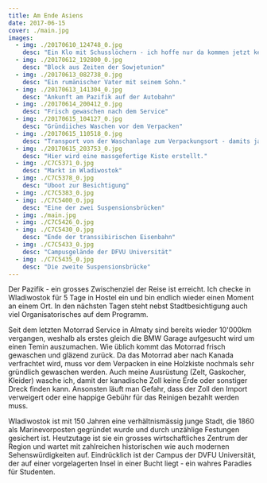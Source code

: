 ```yaml
---
title: Am Ende Asiens
date: 2017-06-15
cover: ./main.jpg
images:
  - img: ./20170610_124748_0.jpg
    desc: "Ein Klo mit Schusslöchern - ich hoffe nur da kommen jetzt keine dazu..."
  - img: ./20170612_192800_0.jpg
    desc: "Block aus Zeiten der Sowjetunion"
  - img: ./20170613_082738_0.jpg
    desc: "Ein rumänischer Vater mit seinem Sohn."
  - img: ./20170613_141304_0.jpg
    desc: "Ankunft am Pazifik auf der Autobahn"
  - img: ./20170614_200412_0.jpg
    desc: "Frisch gewaschen nach dem Service"
  - img: ./20170615_104127_0.jpg
    desc: "Gründiiches Waschen vor dem Verpacken"
  - img: ./20170615_110518_0.jpg
    desc: "Transport von der Waschanlage zum Verpackungsort - damits ja kein neuer Dreck gibt."
  - img: ./20170615_203753_0.jpg
    desc: "Hier wird eine massgefertige Kiste erstellt."
  - img: ./C7C5371_0.jpg
    desc: "Markt in Wladiwostok"
  - img: ./C7C5378_0.jpg
    desc: "Uboot zur Besichtigung"
  - img: ./C7C5383_0.jpg
  - img: ./C7C5400_0.jpg
    desc: "Eine der zwei Suspensionsbrücken"
  - img: ./main.jpg
  - img: ./C7C5426_0.jpg
  - img: ./C7C5430_0.jpg
    desc: "Ende der transsibirischen Eisenbahn"
  - img: ./C7C5433_0.jpg
    desc: "Campusgelände der DFVU Universität"
  - img: ./C7C5435_0.jpg
    desc: "Die zweite Suspensionsbrücke"
---
```


Der Pazifik - ein grosses Zwischenziel der Reise ist erreicht. Ich checke in Wladiwostok für 5 Tage in Hostel ein und bin endlich wieder einen Moment an einem Ort. In den nächsten Tagen steht nebst Stadtbesichtigung auch viel Organisatorisches auf dem Programm.

 Seit dem letzten Motorrad Service in Almaty sind bereits wieder 10'000km vergangen, weshalb als erstes gleich die BMW Garage aufgesucht wird um einen Temin auszumachen. Wie üblich kommt das Motorrad frisch gewaschen und gläzend zurück. Da das Motorrad aber nach Kanada verfrachtet wird, muss vor dem Verpacken in eine Holzkiste nochmals sehr gründlich gewaschen werden. Auch meine Ausrüstung (Zelt, Gaskocher, Kleider) wasche ich, damit der kanadische Zoll keine Erde oder sonstiger Dreck finden kann. Ansonsten läuft man Gefahr, dass der Zoll den Import verweigert oder eine happige Gebühr für das Reinigen bezahlt werden muss.

Wladiwostok ist mit 150 Jahren eine verhältnismässig junge Stadt, die 1860 als Marinevorposten gegründet wurde und durch unzählige Festungen gesichert ist. Heutzutage ist sie ein grosses wirtschaftliches Zentrum der Region und wartet mit zahlreichen historischen wie auch modernen Sehenswürdigkeiten auf. Eindrücklich ist der Campus der DVFU Universität, der auf einer vorgelagerten Insel in einer Bucht liegt - ein wahres Paradies für Studenten.